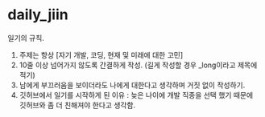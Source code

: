 # daily_jiin
일기의 규칙.
1. 주제는 항상 [자기 개발, 코딩, 현재 및 미래에 대한 고민]
2. 10줄 이상 넘어가지 않도록 간결하게 작성. (길게 작성할 경우 _long이라고 제목에 적기)
3. 남에게 부끄러움을 보이더라도 나에게 대한다고 생각하며 거짓 없이 작성하기.
4. 깃허브에서 일기를 시작하게 된 이유 : 늦은 나이에 개발 직종을 선택 했기 때문에 깃허브와 좀 더 친해져야 한다고 생각함.

